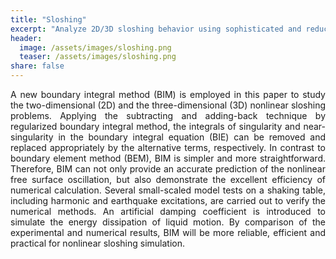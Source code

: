 ```yaml
---
title: "Sloshing"
excerpt: "Analyze 2D/3D sloshing behavior using sophisticated and reduced-order models."
header:
  image: /assets/images/sloshing.png
  teaser: /assets/images/sloshing.png
share: false
---
```


<p style="text-align: justify;">
A new boundary integral method (BIM) is employed in this paper to study the two-dimensional (2D) and the three-dimensional (3D) nonlinear sloshing problems. Applying the subtracting and adding-back technique by regularized boundary integral method, the integrals of singularity and near-singularity in the boundary integral equation (BIE) can be removed and replaced appropriately by the alternative terms, respectively. In contrast to boundary element method (BEM), BIM is simpler and more straightforward. Therefore, BIM can not only provide an accurate prediction of the nonlinear free surface oscillation, but also demonstrate the excellent efficiency of numerical calculation.
Several small-scaled model tests on a shaking table, including harmonic and earthquake excitations, are carried out to verify the numerical methods. An artificial damping coefficient is introduced to simulate the energy dissipation of liquid motion. By comparison of the experimental and numerical results, BIM will be more reliable, efficient and practical for nonlinear sloshing simulation.
</p>
